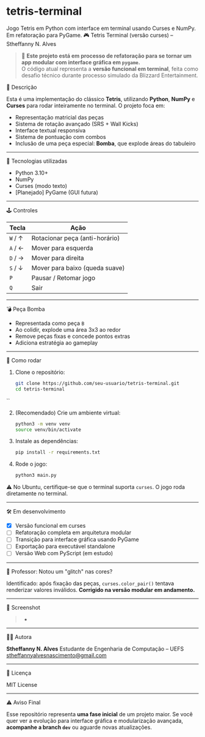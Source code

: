 # tetris-terminal
Jogo Tetris em Python com interface em terminal usando Curses e NumPy. Em refatoração para PyGame.
🎮 Tetris Terminal (versão curses) – Stheffanny N. Alves

> 🚧 **Este projeto está em processo de refatoração para se tornar um app modular com interface gráfica em `pygame`.**  
> O código atual representa a **versão funcional em terminal**, feita como desafio técnico durante processo simulado da Blizzard Entertainment.



📜 Descrição

Esta é uma implementação do clássico **Tetris**, utilizando **Python**, **NumPy** e **Curses** para rodar inteiramente no terminal. O projeto foca em:

- Representação matricial das peças  
- Sistema de rotação avançado (SRS + Wall Kicks)  
- Interface textual responsiva  
- Sistema de pontuação com combos  
- Inclusão de uma peça especial: **Bomba**, que explode áreas do tabuleiro  

---

🧠 Tecnologias utilizadas

- Python 3.10+  
- NumPy  
- Curses (modo texto)  
- [Planejado] PyGame (GUI futura)  

---

🕹️ Controles

| Tecla      | Ação                            |
|------------|--------------------------------|
| `W` / ↑    | Rotacionar peça (anti-horário) |
| `A` / ←    | Mover para esquerda             |
| `D` / →    | Mover para direita              |
| `S` / ↓    | Mover para baixo (queda suave) |
| `P`        | Pausar / Retomar jogo           |
| `Q`        | Sair                           |

---

💣 Peça Bomba

- Representada como peça `B`  
- Ao colidir, explode uma área 3x3 ao redor  
- Remove peças fixas e concede pontos extras  
- Adiciona estratégia ao gameplay  

---

🚀 Como rodar

1. Clone o repositório:  
   ```bash
   git clone https://github.com/seu-usuario/tetris-terminal.git
   cd tetris-terminal
``

2. (Recomendado) Crie um ambiente virtual:

   ```bash
   python3 -m venv venv
   source venv/bin/activate
   ```

3. Instale as dependências:

   ```bash
   pip install -r requirements.txt
   ```
4. Rode o jogo:

   ```bash
   python3 main.py
   ```

⚠️ No Ubuntu, certifique-se que o terminal suporta `curses`. O jogo roda diretamente no terminal.

---

 🛠️ Em desenvolvimento

* [x] Versão funcional em curses
* [ ] Refatoração completa em arquitetura modular
* [ ] Transição para interface gráfica usando PyGame
* [ ] Exportação para executável standalone
* [ ] Versão Web com PyScript (em estudo)

---

 🧠 Professor: Notou um "glitch" nas cores?

Identificado: após fixação das peças, `curses.color_pair()` tentava renderizar valores inválidos.
**Corrigido na versão modular em andamento.**

---

 📸 Screenshot

> *

---

 🧑‍💻 Autora

**Stheffanny N. Alves**
Estudante de Engenharia de Computação – UEFS
[stheffannyalvesnascimento@gmail.com](mailto:stheffannyalvesnascimento@gmail.com)

---

📄 Licença

MIT License

---

⚠️ Aviso Final

Esse repositório representa **uma fase inicial** de um projeto maior. Se você quer ver a evolução para interface gráfica e modularização avançada, **acompanhe a branch `dev`** ou aguarde novas atualizações.


